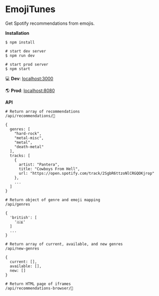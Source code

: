 # EmojiTunes

Get Spotify recommendations from emojis.

**Installation**

```
$ npm install

# start dev server
$ npm run dev

# start prod server
$ npm start
```

💻 **Dev**: [localhost:3000](http://localhost:3000/)

🌎 **Prod**: [localhost:8080](http://localhost:8080/)

**API**

```
# Return array of recommendations
/api/recommendations/🤘

{
  genres: [
    "hard-rock",
    "metal-misc",
    "metal",
    "death-metal"
  ],
  tracks: [
    {
      artist: "Pantera",
      title: "Cowboys From Hell",
      url: "https://open.spotify.com/track/2SgbR6ttzoNlCRGQOKjrop"
    },
    ...
  ]
}

# Return object of genre and emoji mapping
/api/genres

{
  'british': [
    '🇬🇧'
  ]
  ...
}

# Return array of current, available, and new genres
/api/new-genres

{
  current: [],
  available: [],
  new: []
}

# Return HTML page of iframes
/api/recommendations-browser/🤘
```
